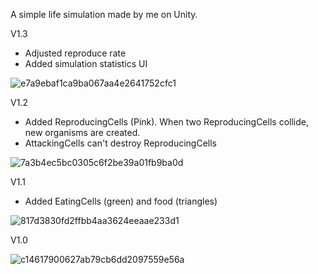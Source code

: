 A simple life simulation made by me on Unity. 

V1.3
- Adjusted reproduce rate
- Added simulation statistics UI

![e7a9ebaf1ca9ba067aa4e2641752cfc1](https://github.com/user-attachments/assets/b022c6d2-877e-44c3-8353-b2fe9d2490c8)

V1.2
- Added ReproducingCells (Pink). When two ReproducingCells collide, new organisms are created.
- AttackingCells can't destroy ReproducingCells

![7a3b4ec5bc0305c6f2be39a01fb9ba0d](https://github.com/user-attachments/assets/583093c1-0a51-4c38-815c-0e3c6828b74e)

V1.1
- Added EatingCells (green) and food (triangles)

![817d3830fd2ffbb4aa3624eeaae233d1](https://github.com/user-attachments/assets/b67a712a-3c27-4df1-b7f0-a5ebb29a2a0e)
 
V1.0

![c14617900627ab79cb6dd2097559e56a](https://github.com/user-attachments/assets/3f79ec65-6f5a-4d19-8c5c-305511bdb9b4)
